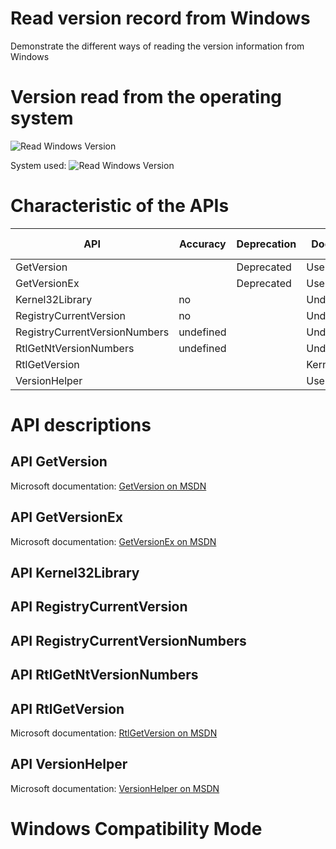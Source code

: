 # Read version record from Windows

Demonstrate the different ways of reading the version information from Windows

# Version read from the operating system
![Read Windows Version](https://github.com/Therena/VersionOfWindows/blob/master/Images/ReadWindowsVersion.png?raw=true)

System used:
![Read Windows Version](https://github.com/Therena/VersionOfWindows/blob/master/Images/CurrentWindowsInstalltion.png?raw=true)

# Characteristic of the APIs

| API                           | Accuracy  | Deprecation | Documented   | Compatibility Mode | Manifest needed |
|-------------------------------|-----------|-------------|--------------|--------------------|-----------------|
| GetVersion                    |           | Deprecated  | User Mode    | dependent          | yes             |
| GetVersionEx                  |           | Deprecated  | User Mode    | dependent          | yes             |
| Kernel32Library               | no        |             | Undocumented | independent        | no              |
| RegistryCurrentVersion        | no        |             | Undocumented | independent        | no              |
| RegistryCurrentVersionNumbers | undefined |             | Undocumented | independent        | no              |
| RtlGetNtVersionNumbers        | undefined |             | Undocumented | independent        | no              |
| RtlGetVersion                 |           |             | Kernel Mode  | dependent          | no              |
| VersionHelper                 |           |             | User Mode    | independent        | yes             |

# API descriptions

## API GetVersion

Microsoft documentation: [GetVersion on MSDN](https://learn.microsoft.com/en-us/windows/win32/api/sysinfoapi/nf-sysinfoapi-getversion)

## API GetVersionEx

Microsoft documentation: [GetVersionEx on MSDN](https://learn.microsoft.com/en-us/windows/win32/api/sysinfoapi/nf-sysinfoapi-getversionexw)

## API Kernel32Library

## API RegistryCurrentVersion

## API RegistryCurrentVersionNumbers

## API RtlGetNtVersionNumbers

## API RtlGetVersion

Microsoft documentation: [RtlGetVersion on MSDN](https://learn.microsoft.com/en-us/windows-hardware/drivers/ddi/wdm/nf-wdm-rtlgetversion)

## API VersionHelper

Microsoft documentation: [VersionHelper on MSDN](https://learn.microsoft.com/en-us/windows/win32/sysinfo/version-helper-apis)

# Windows Compatibility Mode 